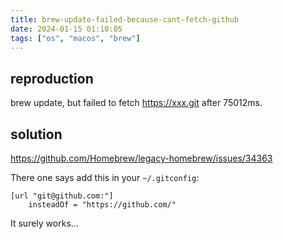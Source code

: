 ```yaml
---
title: brew-update-failed-because-cant-fetch-github
date: 2024-01-15 01:10:05
tags: ["os", "macos", "brew"]
---
```

## reproduction

brew update, but failed to fetch https://xxx.git after 75012ms.

## solution

https://github.com/Homebrew/legacy-homebrew/issues/34363

There one says add this in your `~/.gitconfig`:

```
[url "git@github.com:"]
    insteadOf = "https://github.com/"
```

It surely works...

